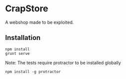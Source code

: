 # CrapStore
A webshop made to be exploited.

## Installation
```
npm install
grunt serve
```

Note: The tests require protractor to be installed globally
```
npm install -g protractor
```
